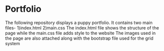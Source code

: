 # Portfolio

The following repository displays a puppy portfolio.
It contains two main files-
1)index.html
2)main.css
The index.html file shows the structure of the page while the main.css file adds style to the website
The images used in the page are also attached along with the bootstrap file used for the grid system
